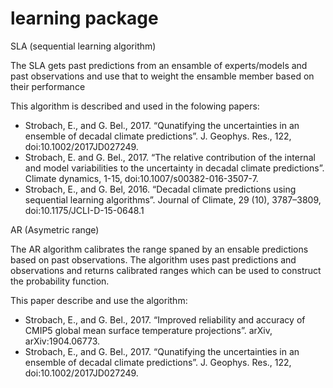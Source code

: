 # learning package

SLA (sequential learning algorithm)

The SLA gets past predictions from an ensamble of experts/models and past observations and use that to weight the ensamble member based on their performance

This algorithm is described and used in the folowing papers:

* Strobach, E., and G. Bel., 2017. “Qunatifying the uncertainties in an ensemble of decadal climate predictions”. J. Geophys. Res., 122, doi:10.1002/2017JD027249.
* Strobach, E. and G. Bel., 2017. “The relative contribution of the internal and model variabilities to the uncertainty in decadal climate predictions”. Climate dynamics, 1-15, doi:10.1007/s00382-016-3507-7.
* Strobach, E., and G. Bel, 2016. “Decadal climate predictions using sequential learning algorithms”. Journal of Climate, 29 (10), 3787–3809, doi:10.1175/JCLI-D-15-0648.1

AR (Asymetric range)

The AR algorithm calibrates the range spaned by an ensable predictions based on past observations. The algorithm uses past predictions and observations and returns calibrated ranges which can be used to construct the probability function.

This paper describe and use the algorithm:

* Strobach, E., and G. Bel., 2017. “Improved reliability and accuracy of CMIP5 global mean surface temperature projections”. arXiv, 	arXiv:1904.06773.
* Strobach, E., and G. Bel., 2017. “Qunatifying the uncertainties in an ensemble of decadal climate predictions”. J. Geophys. Res., 122, doi:10.1002/2017JD027249.
